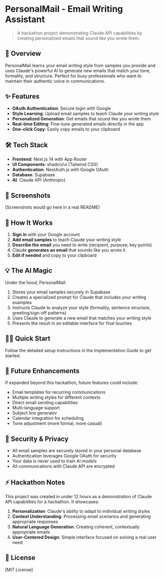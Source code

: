 # PersonalMail - Email Writing Assistant

> A hackathon project demonstrating Claude API capabilities by creating personalized emails that sound like you wrote them.

## 🚀 Overview

PersonalMail learns your email writing style from samples you provide and uses Claude's powerful AI to generate new emails that match your tone, formality, and structure. Perfect for busy professionals who want to maintain their authentic voice in communications.

## ✨ Features

- **OAuth Authentication**: Secure login with Google
- **Style Learning**: Upload email samples to teach Claude your writing style
- **Personalized Generation**: Get emails that sound like you wrote them
- **Real-time Editing**: Fine-tune generated emails directly in the app
- **One-click Copy**: Easily copy emails to your clipboard

## 🛠️ Tech Stack

- **Frontend**: Next.js 14 with App Router
- **UI Components**: shadcn/ui (Tailwind CSS)
- **Authentication**: NextAuth.js with Google OAuth
- **Database**: Supabase
- **AI**: Claude API (Anthropic)

## 📸 Screenshots

[Screenshots would go here in a real README]

## 🔧 How It Works

1. **Sign in** with your Google account
2. **Add email samples** to teach Claude your writing style
3. **Describe the email** you need to write (recipient, purpose, key points)
4. Claude **generates an email** that sounds like you wrote it
5. **Edit if needed** and copy to your clipboard

## 💡 The AI Magic

Under the hood, PersonalMail:

1. Stores your email samples securely in Supabase
2. Creates a specialized prompt for Claude that includes your writing examples
3. Instructs Claude to analyze your style (formality, sentence structure, greeting/sign-off patterns)
4. Uses Claude to generate a new email that matches your writing style
5. Presents the result in an editable interface for final touches

## 🏃‍♂️ Quick Start

Follow the detailed setup instructions in the Implementation Guide to get started.

## 🧩 Future Enhancements

If expanded beyond this hackathon, future features could include:

- Email templates for recurring communications
- Multiple writing styles for different contexts
- Direct email sending capabilities
- Multi-language support
- Subject line generator
- Calendar integration for scheduling
- Tone adjustment (more formal, more casual)

## 🔐 Security & Privacy

- All email samples are securely stored in your personal database
- Authentication leverages Google OAuth for security
- Your data is never used to train AI models
- All communications with Claude API are encrypted

## ⚡ Hackathon Notes

This project was created in under 12 hours as a demonstration of Claude API capabilities for a hackathon. It showcases:

1. **Personalization**: Claude's ability to adapt to individual writing styles
2. **Context Understanding**: Processing email scenarios and generating appropriate responses
3. **Natural Language Generation**: Creating coherent, contextually appropriate emails
4. **User-Centered Design**: Simple interface focused on solving a real user need

## 📝 License

[MIT License]